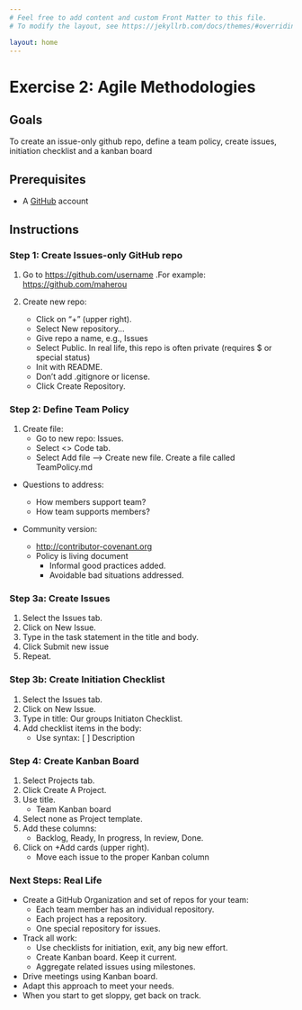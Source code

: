 ```yaml
---
# Feel free to add content and custom Front Matter to this file.
# To modify the layout, see https://jekyllrb.com/docs/themes/#overriding-theme-defaults

layout: home
---
```

# Exercise 2: Agile Methodologies

## Goals
To create an issue-only github repo, define a team policy, create issues, initiation checklist and a kanban board

## Prerequisites
* A [GitHub](https://github.com) account

## Instructions 

### Step 1: Create Issues-only GitHub repo
1. Go to https://github.com/username .For example: https://github.com/maherou

2. Create new repo:
   - Click on “+” (upper right).
   - Select New repository…
   - Give repo a name, e.g., Issues
   - Select Public.  In real life, this repo is often private (requires $ or special status)
   - Init with README.
   - Don’t add .gitignore or license.
   - Click Create Repository.

### Step 2: Define Team Policy
1. Create file:
   - Go to new repo: Issues.
   - Select <> Code tab.
   - Select Add file --> Create new file. Create a file called TeamPolicy.md
   
* Questions to address:
  - How members support team?
  - How team supports members?
  
* Community version: 
  - http://contributor-covenant.org
  - Policy is living document
    - Informal good practices added.
    - Avoidable bad situations addressed.

### Step 3a: Create Issues
1. Select the Issues tab.
2. Click on New Issue.
3. Type in the task statement in the title and body.
4. Click Submit new issue
5. Repeat.

### Step 3b: Create Initiation Checklist
1. Select the Issues tab.
2. Click on New Issue.
3. Type in title: Our groups Initiaton Checklist.
4. Add checklist items in the body:
   - Use syntax: [  ]  Description
  
### Step 4: Create Kanban Board
1. Select Projects tab.
2. Click Create A Project.
3. Use title.
   - Team Kanban board
4. Select none as Project template.
4. Add these columns:
   - Backlog, Ready, In progress, In review, Done.
5. Click on +Add cards (upper right).
   - Move each issue to the proper Kanban column
  
### Next Steps: Real Life
* Create a GitHub Organization and set of repos for your team:
  - Each team member has an individual repository.
  - Each project has a repository.
  - One special repository for issues.
* Track all work:
  - Use checklists for initiation, exit, any big new effort.
  - Create Kanban board. Keep it current.
  - Aggregate related issues using milestones.
* Drive meetings using Kanban board.
* Adapt this approach to meet your needs.
* When you start to get sloppy, get back on track.

